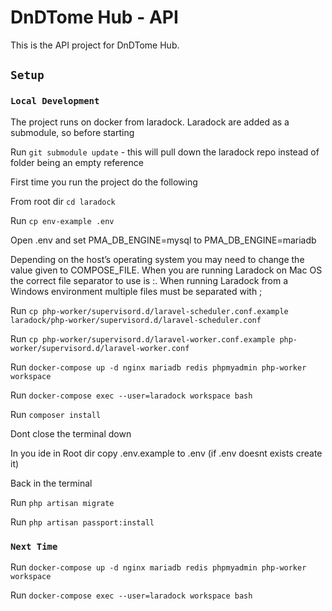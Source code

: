 # DnDTome Hub - API

This is the API project for DnDTome Hub.

## `Setup`

### `Local Development`

The project runs on docker from laradock. Laradock are added as a submodule, so before starting

Run `git submodule update` - this will pull down the laradock repo instead of folder being an empty reference

First time you run the project do the following

From root dir `cd laradock`

Run `cp env-example .env`

Open .env and set PMA_DB_ENGINE=mysql to PMA_DB_ENGINE=mariadb

Depending on the host’s operating system you may need to change the value given to COMPOSE_FILE. When you are running Laradock on Mac OS the correct file separator to use is :. When running Laradock from a Windows environment multiple files must be separated with ;

Run `cp php-worker/supervisord.d/laravel-scheduler.conf.example laradock/php-worker/supervisord.d/laravel-scheduler.conf`

Run `cp php-worker/supervisord.d/laravel-worker.conf.example php-worker/supervisord.d/laravel-worker.conf`

Run `docker-compose up -d nginx mariadb redis phpmyadmin php-worker workspace`

Run `docker-compose exec --user=laradock workspace bash`

Run `composer install`

Dont close the terminal down

In you ide in Root dir copy .env.example to .env (if .env doesnt exists create it)

Back in the terminal

Run `php artisan migrate`

Run `php artisan passport:install`

### `Next Time`

Run `docker-compose up -d nginx mariadb redis phpmyadmin php-worker workspace`

Run `docker-compose exec --user=laradock workspace bash`
